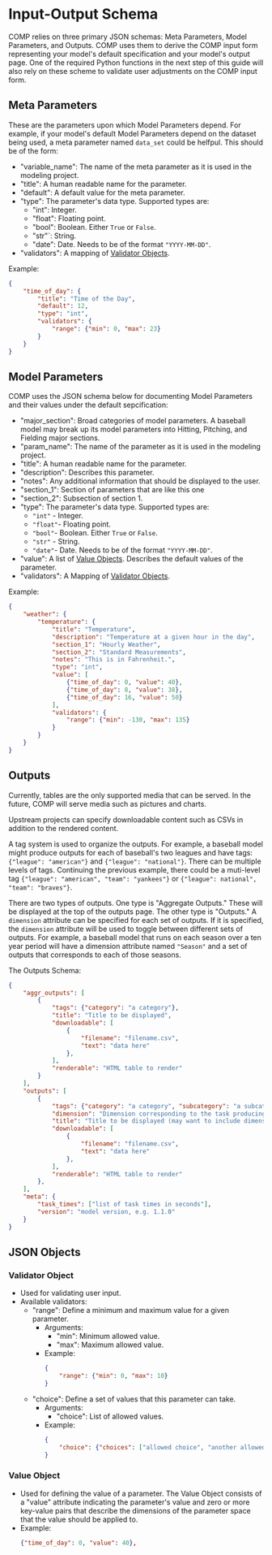 # Input-Output Schema

COMP relies on three primary JSON schemas: Meta Parameters, Model Parameters, and Outputs. COMP uses them to derive the COMP input form representing your model's default specification and your model's output page. One of the required Python functions in the next step of this guide will also rely on these scheme to validate user adjustments on the COMP input form.

Meta Parameters
--------------------------------

These are the parameters upon which Model Parameters depend. For example, if your model's default Model Parameters depend on the dataset being used, a meta parameter named `data_set` could be helfpul. This should be of the form:

- "variable_name": The name of the meta parameter as it is used in the modeling project.
- "title": A human readable name for the parameter.
- "default": A default value for the meta parameter.
- "type": The parameter's data type. Supported types are:
  - "int": Integer.
  - "float": Floating point.
  - "bool": Boolean. Either `True` or `False`.
  - "str"`: String.
  - "date": Date. Needs to be of the format `"YYYY-MM-DD"`.
- "validators": A mapping of [Validator Objects](#validator-object).

Example:

```json
{
    "time_of_day": {
        "title": "Time of the Day",
        "default": 12,
        "type": "int",
        "validators": {
            "range": {"min": 0, "max": 23}
        }
    }
}
```

Model Parameters
----------------

COMP uses the JSON schema below for documenting Model Parameters and their values under the default sepcification:

- "major_section": Broad categories of model parameters. A baseball model may break up its model parameters into Hitting, Pitching, and Fielding major sections.
- "param_name": The name of the parameter as it is used in the modeling project.
- "title": A human readable name for the parameter.
- "description": Describes this parameter.
- "notes": Any additional information that should be displayed to the user.
- "section_1": Section of parameters that are like this one
- "section_2": Subsection of section 1.
- "type": The parameter's data type. Supported types are:
  - `"int"` - Integer.
  - `"float"`- Floating point.
  - `"bool"`- Boolean. Either `True` or `False`.
  - `"str"` - String.
  - `"date"`- Date. Needs to be of the format `"YYYY-MM-DD"`.
- "value": A list of [Value Objects](#value-object). Describes the default values of the parameter.
- "validators": A Mapping of [Validator Objects](#validator-object).

Example:

```json
{
    "weather": {
        "temperature": {
            "title": "Temperature",
            "description": "Temperature at a given hour in the day",
            "section_1": "Hourly Weather",
            "section_2": "Standard Measurements",
            "notes": "This is in Fahrenheit.",
            "type": "int",
            "value": [
                {"time_of_day": 0, "value": 40},
                {"time_of_day": 8, "value": 38},
                {"time_of_day": 16, "value": 50}
            ],
            "validators": {
                "range": {"min": -130, "max": 135}
            }
        }
    }
}
```



Outputs
------------

Currently, tables are the only supported media that can be served. In the future, COMP will serve media such as pictures and charts.

Upstream projects can specify downloadable content such as CSVs in addition to the rendered content.

A tag system is used to organize the outputs. For example, a baseball model might produce outputs for each of baseball's two leagues and have tags: `{"league": "american"}` and `{"league": "national"}`. There can be multiple levels of tags. Continuing the previous example, there could be a muti-level tag `{"league": "american", "team": "yankees"}` or `{"league": national", "team": "braves"}`.

There are two types of outputs. One type is "Aggregate Outputs." These will be displayed at the top of the outputs page. The other type is "Outputs." A `dimension` attribute can be specified for each set of outputs. If it is specified, the `dimension` attribute will be used to toggle between different sets of outputs. For example, a baseball model that runs on each season over a ten year period will have a dimension attribute named `"Season"` and a set of outputs that corresponds to each of those seasons.

The Outputs Schema:

```json
{
    "aggr_outputs": [
        {
            "tags": {"category": "a category"},
            "title": "Title to be displayed",
            "downloadable": [
                {
                    "filename": "filename.csv",
                    "text": "data here"
                },
            ],
            "renderable": "HTML table to render"
        }
    ],
    "outputs": [
        {
            "tags": {"category": "a category", "subcategory": "a subcategory"},
            "dimension": "Dimension corresponding to the task producing this output",
            "title": "Title to be displayed (may want to include dimension)",
            "downloadable": [
                {
                    "filename": "filename.csv",
                    "text": "data here"
                },
            ],
            "renderable": "HTML table to render"
        },
    ],
    "meta": {
        "task_times": ["list of task times in seconds"],
        "version": "model version, e.g. 1.1.0"
    }
}
```

JSON Objects
---------------

### Validator Object
- Used for validating user input.
- Available validators:
  - "range": Define a minimum and maximum value for a given parameter.
    - Arguments:
      - "min": Minimum allowed value.
      - "max": Maximum allowed value.
    - Example:
        ```json
        {
            "range": {"min": 0, "max": 10}
        }
        ```
  - "choice": Define a set of values that this parameter can take.
    - Arguments:
      - "choice": List of allowed values.
    - Example:
        ```json
        {
            "choice": {"choices": ["allowed choice", "another allowed choice"]}
        }
        ```

### Value Object
- Used for defining the value of a parameter. The Value Object consists of a "value" attribute indicating the parameter's value and zero or more key-value pairs that describe the dimensions of the parameter space that the value should be applied to.
- Example:
    ```json
    {"time_of_day": 0, "value": 40},
    ```

[1]: https://github.com/PSLmodels/Tax-Calculator
[2]: https://github.com/hdoupe/ParamProject

